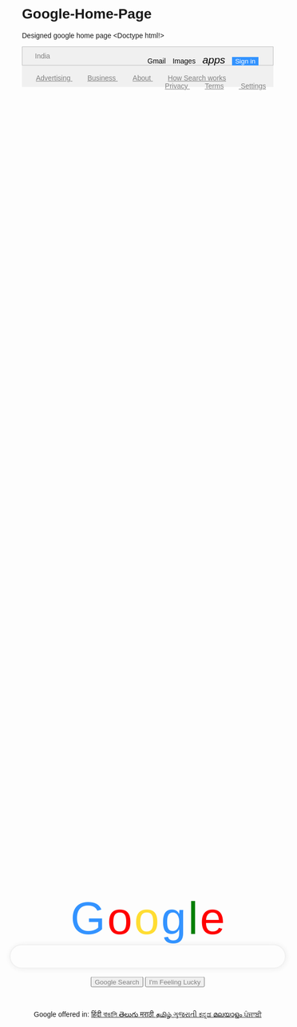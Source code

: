 # Google-Home-Page
Designed google home page
<Doctype html!>
<html>
<head><title>Google Home Page</title>
<link rel="stylesheet" href="https://maxcdn.bootstrapcdn.com/bootstrap/3.4.0/css/bootstrap.min.css">
<link href="https://fonts.googleapis.com/icon?family=Material+Icons" rel="stylesheet">
<script src="https://ajax.googleapis.com/ajax/libs/jquery/3.4.1/jquery.min.js"></script>
  <script src="https://maxcdn.bootstrapcdn.com/bootstrap/3.4.0/js/bootstrap.min.js"></script>
<style>
body{font-family: sans-serif;}
lang{padding:4px;}
 div{text-align:center;}
.centered{position: fixed;
  top: 50%;
  left: 50%;
  /* bring your own prefixes */
  transform: translate(-50%, -50%);}
.Gg{color:3393ff;font-size:90px;display:inline;}
.oe{color:red;font-size:90px;display:inline;}
.l{color:green;font-size:90px;display:inline;}
.o{color:ffdd33;font-size:90px;display:inline;}
.alignment{text-align:center;}
.bordesearch{border:2px solid rgb(240, 240, 240);border-radius:25px; width:550px; height:45px; box-shadow: 1px 1px 10px 1px rgb(240, 240, 240);}
.btn{color:rgb(128,128,128);}
.fc{color:rgb(128, 128, 128);padding:15px;}
.col{color:rgb(128, 128, 128);background-color:rgb(240, 240, 240);border:.5px solid rgb(192,192,192);}
.coli{background-color:rgb(240, 240, 240);}
</style>
</head>

<body  >
<div style="float:right;color:black;margin-top:15px;">
<a style="color:black;padding-right:10px;">Gmail</a>
<a style="color:black;padding-right:10px;"> Images</a>
<i class="material-icons"><a style="color:black;font-size:21px;padding-right:10px;">apps</a></i>
<button type="button" class="btn btn-primary" style="color:white;background-color:3393ff;margin-right:30px;border:none;">Sign in</button></div>
<div class="centered">
<div>
<div class="Gg" >G</div>
<div class="oe" >o</div>
<div class="o">o</div>
<div class="Gg">g</div>
<div class="l">l</div>
<div class="oe">e</div>
</div>
<div class="bordesearch"><span class="glyphicon glyphicon-search" style="color:rgb(192,192,192); padding-top:12px; padding-right:470px;"></span>
<!--<img src="https://img.icons8.com/android/24/000000/microphone.png"style="pad-left:20px">-->
</div><br>
  <div ><button type="button" class="btn">Google Search</button>  <button type="button" class="btn">I'm Feeling Lucky</button></div><br><br>
<div><p>Google offered in:
<a href="#" class="lang">  हिंदी  </a>
<a href="#" class="lang">  বাঙালি  </a> 
<a href="#" class="lang">  తెలుగు  </a> 
<a href="#" class="lang">  मराठी  </a>
<a href="#" class="lang">  தமிழ் </a>
<a href="#" class="lang">  ગુજરાતી  </a>
<a href="#" class="lang">  ಕನ್ನಡ  </a>
<a href="#">  മലയാളം  </a>
<a href="#"> ਪੰਜਾਬੀ </a>
</p></div></div>
 <nav class="navbar  navbar-fixed-bottom">
<footer class="coli"><p style="border:1px solid rgb(192,192,192);color:rgb(128, 128, 128);padding:10px 0px 10px 25px;">India</p>
<p style="padding:3px 0px 10px 13px; margin-bottom:0px;"><a href="#" class="fc">Advertising </a><a href="#" class="fc"> Business </a><a href="#" class="fc"> About </a><a href="#" class="fc"> How Search works </a><span style="float:right;"><a href="#" class="fc"> Privacy </a><a href="#" class="fc">Terms</a><a href="#" class="fc"> Settings </a></span>
</p>
</footer>
</nav>
</body>
</html>
